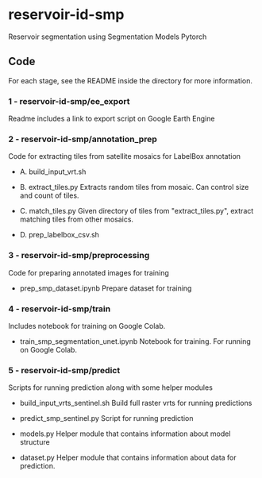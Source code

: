 # reservoir-id-smp
Reservoir segmentation using Segmentation Models Pytorch

## Code

For each stage, see the README inside the directory for more information.

### 1 - reservoir-id-smp/ee_export

Readme includes a link to export script on Google Earth Engine


### 2 - reservoir-id-smp/annotation_prep

Code for extracting tiles from satellite mosaics for LabelBox annotation

- A. build_input_vrt.sh

- B. extract_tiles.py
Extracts random tiles from mosaic. Can control size and count of tiles.

- C. match_tiles.py
Given directory of tiles from "extract_tiles.py", extract matching tiles from other mosaics.

- D. prep_labelbox_csv.sh


### 3 - reservoir-id-smp/preprocessing

Code for preparing annotated images for training

- prep_smp_dataset.ipynb
Prepare dataset for training


### 4 - reservoir-id-smp/train

Includes notebook for training on Google Colab.

- train_smp_segmentation_unet.ipynb
Notebook for training. For running on Google Colab.


### 5 - reservoir-id-smp/predict

Scripts for running prediction along with some helper modules

- build_input_vrts_sentinel.sh
Build full raster vrts for running predictions

- predict_smp_sentinel.py
Script for running prediction

- models.py
Helper module that contains information about model structure

- dataset.py
Helper module that contains information about data for prediction.
